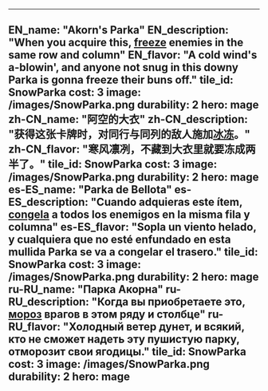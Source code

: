 ---

EN_name: "Akorn's Parka"
EN_description: "When you acquire this, <u>freeze</u> enemies in the same row and column"
EN_flavor: "A cold wind's a-blowin', and anyone not snug in this downy Parka is gonna freeze their buns off."
tile_id: SnowParka
cost: 3
image: /images/SnowParka.png
durability: 2
hero: mage
zh-CN_name: "阿空的大衣"
zh-CN_description: "获得这张卡牌时，对同行与同列的敌人施加<u>冰冻</u>。"
zh-CN_flavor: "寒风凛冽，不藏到大衣里就要冻成两半了。"
tile_id: SnowParka
cost: 3
image: /images/SnowParka.png
durability: 2
hero: mage
es-ES_name: "Parka de Bellota"
es-ES_description: "Cuando adquieras este ítem, <u>congela</u> a todos los enemigos en la misma fila y columna"
es-ES_flavor: "Sopla un viento helado, y cualquiera que no esté enfundado en esta mullida Parka se va a congelar el trasero."
tile_id: SnowParka
cost: 3
image: /images/SnowParka.png
durability: 2
hero: mage
ru-RU_name: "Парка Акорна"
ru-RU_description: "Когда вы приобретаете это, <u>мороз</u> врагов в этом ряду и столбце"
ru-RU_flavor: "Холодный ветер дунет, и всякий, кто не сможет надеть эту пушистую парку, отморозит свои ягодицы."
tile_id: SnowParka
cost: 3
image: /images/SnowParka.png
durability: 2
hero: mage
---